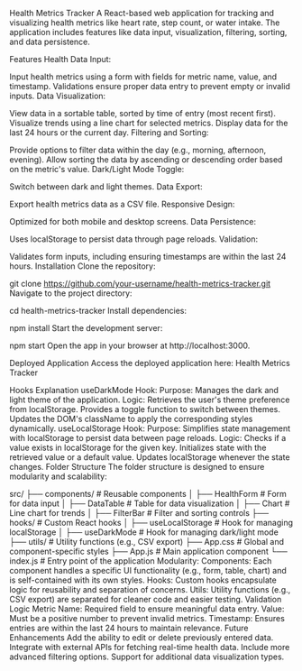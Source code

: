 Health Metrics Tracker
A React-based web application for tracking and visualizing health metrics like heart rate, step count, or water intake. The application includes features like data input, visualization, filtering, sorting, and data persistence.

Features
Health Data Input:

Input health metrics using a form with fields for metric name, value, and timestamp.
Validations ensure proper data entry to prevent empty or invalid inputs.
Data Visualization:

View data in a sortable table, sorted by time of entry (most recent first).
Visualize trends using a line chart for selected metrics.
Display data for the last 24 hours or the current day.
Filtering and Sorting:

Provide options to filter data within the day (e.g., morning, afternoon, evening).
Allow sorting the data by ascending or descending order based on the metric's value.
Dark/Light Mode Toggle:

Switch between dark and light themes.
Data Export:

Export health metrics data as a CSV file.
Responsive Design:

Optimized for both mobile and desktop screens.
Data Persistence:

Uses localStorage to persist data through page reloads.
Validation:

Validates form inputs, including ensuring timestamps are within the last 24 hours.
Installation
Clone the repository:

git clone https://github.com/your-username/health-metrics-tracker.git
Navigate to the project directory:

cd health-metrics-tracker
Install dependencies:

npm install
Start the development server:

npm start
Open the app in your browser at http://localhost:3000.

Deployed Application
Access the deployed application here: Health Metrics Tracker

Hooks Explanation
useDarkMode Hook:
Purpose: Manages the dark and light theme of the application.
Logic:
Retrieves the user's theme preference from localStorage.
Provides a toggle function to switch between themes.
Updates the DOM's className to apply the corresponding styles dynamically.
useLocalStorage Hook:
Purpose: Simplifies state management with localStorage to persist data between page reloads.
Logic:
Checks if a value exists in localStorage for the given key.
Initializes state with the retrieved value or a default value.
Updates localStorage whenever the state changes.
Folder Structure
The folder structure is designed to ensure modularity and scalability:

src/
├── components/         # Reusable components
│   ├── HealthForm      # Form for data input
│   ├── DataTable       # Table for data visualization
│   ├── Chart           # Line chart for trends
│   ├── FilterBar       # Filter and sorting controls
├── hooks/              # Custom React hooks
│   ├── useLocalStorage # Hook for managing localStorage
│   ├── useDarkMode     # Hook for managing dark/light mode
├── utils/              # Utility functions (e.g., CSV export)
├── App.css             # Global and component-specific styles
├── App.js              # Main application component
└── index.js            # Entry point of the application
Modularity:
Components: Each component handles a specific UI functionality (e.g., form, table, chart) and is self-contained with its own styles.
Hooks: Custom hooks encapsulate logic for reusability and separation of concerns.
Utils: Utility functions (e.g., CSV export) are separated for cleaner code and easier testing.
Validation Logic
Metric Name: Required field to ensure meaningful data entry.
Value: Must be a positive number to prevent invalid metrics.
Timestamp: Ensures entries are within the last 24 hours to maintain relevance.
Future Enhancements
Add the ability to edit or delete previously entered data.
Integrate with external APIs for fetching real-time health data.
Include more advanced filtering options.
Support for additional data visualization types.